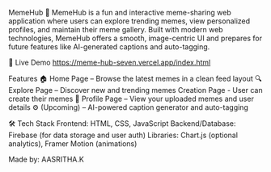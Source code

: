 MemeHub 🎉
MemeHub is a fun and interactive meme-sharing web application where users can explore trending memes, view personalized profiles, and maintain their meme gallery. Built with modern web technologies, MemeHub offers a smooth, image-centric UI and prepares for future features like AI-generated captions and auto-tagging.

🔗 Live Demo
https://meme-hub-seven.vercel.app/index.html

 Features
🏠 Home Page – Browse the latest memes in a clean feed layout
🔍 Explore Page – Discover new and trending memes
   Creation Page - User can create their memes
👤 Profile Page – View your uploaded memes and user details
⚙️ (Upcoming) – AI-powered caption generator and auto-tagging

🛠️ Tech Stack
Frontend: HTML, CSS, JavaScript
Backend/Database: Firebase (for data storage and user auth)
Libraries: Chart.js (optional analytics), Framer Motion (animations)

Made by: AASRITHA.K
